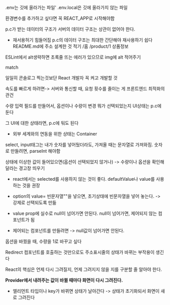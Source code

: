 .env는 깃에 올라가는 파일'
.env.local은 깃에 올라가지 않는 파일

환경변수를 추가하고 싶다면 꼭 REACT_APP로 시작해야함

p.c가 받는 데이터의 구조가 서버의 데이터 구조는 상관이 없어야 한다.
- 재서용허기 힘들어짐
p.c의 데이터 구조는 최대한 간단해야 재사용하기 쉽다
README.md에 주소 설계한 것 적기
/홈
/product/1 상품정보

ESLint에서 alt생략하면 초록줄 뜨는 에러가 있으므로 img에 alt 적어주기

match

일일히 콘솔로그 찍는것보단 
React 개발자 꼭 켜고 개발할 것

속도를 빠르게 하려면-> 서버와 통신할 때, 요청 횟수를 줄이는 게 프론트엔드 최적화의 관건


수량 입력 필드를 만들어서, 옵션이나 수량이 변경
뭐가 선택되었는지 UI상태는  p.c에 둔다


그 UI에 대한 상태라면, p.c에 둬도 된다
- 외부 세계와의 연동을 위한 상태는 Container

select, input태그는 내가 숫자를 넣어뒀더라도, 가져올 때는 문자열로 가져와짐. 숫자로 만들려면, parseInt 해야함

상태에 이상한 값이 들어있으면(옵션이 선택되었지 않거나) -> 수량이나 옵션을 확인해달라는 경고창 띄우기


- react에서는 selected를 사용하지 않는 것이 좋다. defaultValue나 value를 사용하는 것을 권장 
- option의 value= 빈문자열""을 넣으면, 초기상태에 빈문자열을 넣어 놓는다. -> 강제로 선택되도록 만듦

- value prop에 실수로 null이 넘어가면 안된다. null이 넘어가면, 제어되지 않는 컴포넌트가 됨
- 제어되는 컴포넌트를 만들려면 -> null값이 넘어가면 안된다.

옵션을 바꿨을 때, 수량을 1로 바꾸고 싶다

Redirect 컴포넌트를 호출하는 것만으로도 주소표시줄의 상태가 바뀌는 부작용이 생긴다

React의 핵심은 언제 다시 그려질지, 언제 그려지지 않을 지를 구분할 줄 알아야 한다.

**Provider에서 내려주는 값이 바뀔 때마다 화면이 다시 그려진다.**

- 엘리먼트 타입이나 key가 바뀌면 상태가 날아간다 -> 상태가 초기화되서 화면이 새로 그려진다

